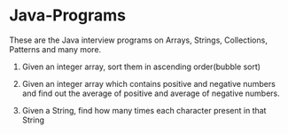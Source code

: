 # Java-Programs

These are the Java interview programs on Arrays, Strings, Collections, Patterns and many more.

1. Given an integer array, sort them in ascending order(bubble sort)

2. Given an integer array which contains positive and negative numbers and find out the average of positive and average of negative numbers.

3. Given a String, find how many times each character present in that String


